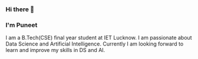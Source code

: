 ### Hi there 👋
### I'm Puneet

I am a B.Tech(CSE) final year student at IET Lucknow. I am passionate about Data Science and Artificial Intelligence. Currently I am looking forward to learn and improve my skills in DS and AI.

<!--
**28p07/28p07** is a ✨ _special_ ✨ repository because its `README.md` (this file) appears on your GitHub profile.

Here are some ideas to get you started:

- 🔭 I’m currently working on ...
- 🌱 I’m currently learning ...
- 👯 I’m looking to collaborate on ...
- 🤔 I’m looking for help with ...
- 💬 Ask me about ...
- 📫 How to reach me: ...
- 😄 Pronouns: ...
- ⚡ Fun fact: ...
-->
